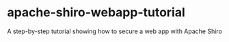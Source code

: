 apache-shiro-webapp-tutorial
============================

A step-by-step tutorial showing how to secure a web app with Apache Shiro

